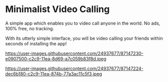 # Minimalist Video Calling

A simple app which enables you to video call anyone in the world. No ads, 100% free, no tracking.

With its utterly simple interface, you will be video calling your friends within seconds of installing the app! 




https://user-images.githubusercontent.com/24937677/87147230-e0907500-c2c9-11ea-8d69-a7c059b83f8d.jpeg

https://user-images.githubusercontent.com/24937677/87147224-dec6b180-c2c9-11ea-874b-77a3ac11c5f3.jpeg
